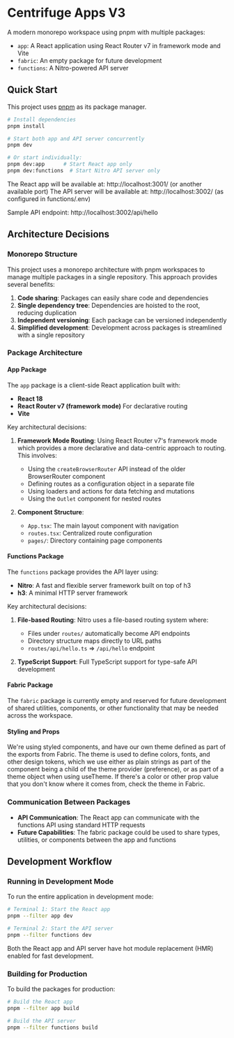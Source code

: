# Centrifuge Apps V3

A modern monorepo workspace using pnpm with multiple packages:

- `app`: A React application using React Router v7 in framework mode and Vite
- `fabric`: An empty package for future development
- `functions`: A Nitro-powered API server

## Quick Start

This project uses [pnpm](https://pnpm.io/) as its package manager.

```bash
# Install dependencies
pnpm install

# Start both app and API server concurrently
pnpm dev

# Or start individually:
pnpm dev:app      # Start React app only
pnpm dev:functions  # Start Nitro API server only
```

The React app will be available at: http://localhost:3001/ (or another available port)
The API server will be available at: http://localhost:3002/ (as configured in functions/.env)

Sample API endpoint: http://localhost:3002/api/hello

## Architecture Decisions

### Monorepo Structure

This project uses a monorepo architecture with pnpm workspaces to manage multiple packages in a single repository. This approach provides several benefits:

1. **Code sharing**: Packages can easily share code and dependencies
2. **Single dependency tree**: Dependencies are hoisted to the root, reducing duplication
3. **Independent versioning**: Each package can be versioned independently
4. **Simplified development**: Development across packages is streamlined with a single repository

### Package Architecture

#### App Package

The `app` package is a client-side React application built with:

- **React 18**
- **React Router v7 (framework mode)** For declarative routing
- **Vite**

Key architectural decisions:

1. **Framework Mode Routing**: Using React Router v7's framework mode which provides a more declarative and data-centric approach to routing. This involves:

   - Using the `createBrowserRouter` API instead of the older BrowserRouter component
   - Defining routes as a configuration object in a separate file
   - Using loaders and actions for data fetching and mutations
   - Using the `Outlet` component for nested routes

2. **Component Structure**:
   - `App.tsx`: The main layout component with navigation
   - `routes.tsx`: Centralized route configuration
   - `pages/`: Directory containing page components

#### Functions Package

The `functions` package provides the API layer using:

- **Nitro**: A fast and flexible server framework built on top of h3
- **h3**: A minimal HTTP server framework

Key architectural decisions:

1. **File-based Routing**: Nitro uses a file-based routing system where:

   - Files under `routes/` automatically become API endpoints
   - Directory structure maps directly to URL paths
   - `routes/api/hello.ts` => `/api/hello` endpoint

2. **TypeScript Support**: Full TypeScript support for type-safe API development

#### Fabric Package

The `fabric` package is currently empty and reserved for future development of shared utilities, components, or other functionality that may be needed across the workspace.

#### Styling and Props
We're using styled components, and have our own theme defined as part of the exports from Fabric. The theme is used to define colors, fonts, and other design tokens, which we use either as plain strings as part of the component being a child of the theme provider (preference), or as part of a theme object when using useTheme. If there's a color or other prop value that you don't know where it comes from, check the theme in Fabric.

### Communication Between Packages

- **API Communication**: The React app can communicate with the functions API using standard HTTP requests
- **Future Capabilities**: The fabric package could be used to share types, utilities, or components between the app and functions

## Development Workflow

### Running in Development Mode

To run the entire application in development mode:

```bash
# Terminal 1: Start the React app
pnpm --filter app dev

# Terminal 2: Start the API server
pnpm --filter functions dev
```

Both the React app and API server have hot module replacement (HMR) enabled for fast development.

### Building for Production

To build the packages for production:

```bash
# Build the React app
pnpm --filter app build

# Build the API server
pnpm --filter functions build
```
